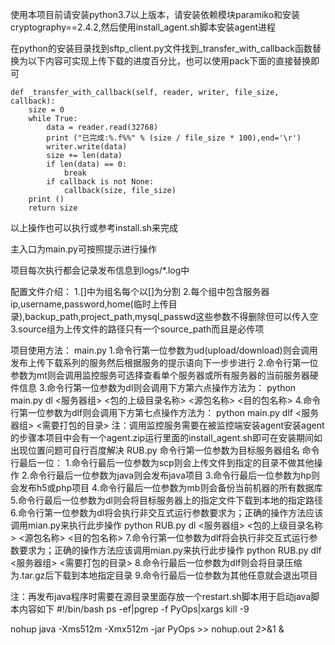 使用本项目前请安装python3.7以上版本，请安装依赖模块paramiko和安装cryptography==2.4.2,然后使用install_agent.sh脚本安装agent进程

在python的安装目录找到sftp_client.py文件找到_transfer_with_callback函数替换为以下内容可实现上传下载的进度百分比，也可以使用pack下面的直接替换即可

    def _transfer_with_callback(self, reader, writer, file_size, callback):
        size = 0
        while True:
            data = reader.read(32768)
            print ("已完成:%.f%%" % (size / file_size * 100),end='\r')
            writer.write(data)
            size += len(data)
            if len(data) == 0:
                break
            if callback is not None:
                callback(size, file_size)
        print ()
        return size


以上操作也可以执行或参考install.sh来完成

主入口为main.py可按照提示进行操作

项目每次执行都会记录发布信息到logs/*.log中

配置文件介绍：
1.[]中为组名每个以[]为分割
2.每个组中包含服务器ip,username,password,home(临时上传目录),backup_path,project_path,mysql_passwd这些参数不得删除但可以传入空
3.source组为上传文件的路径只有一个source_path而且是必传项

项目使用方法：
main.py
1.命令行第一位参数为ud(upload/download)则会调用发布上传下载系列的服务然后根据服务的提示语向下一步步进行
2.命令行第一位参数为mt则会调用监控服务可选择查看单个服务器或所有服务器的当前服务器硬件信息
3.命令行第一位参数为dl则会调用下方第六点操作方法为：
python main.py dl <服务器组> <包的上级目录名称> <源包名称> <目的包名称>
4.命令行第一位参数为dlf则会调用下方第七点操作方法为：
python main.py dlf <服务器组> <需要打包的目录>
注：调用监控服务需要在被监控端安装agent安装agent的步骤本项目中会有一个agent.zip运行里面的install_agent.sh即可在安装期间如出现位置问题可自行百度解决
RUB.py
命令行第一位参数为目标服务器组名
命令行最后一位：
1.命令行最后一位参数为scp则会上传文件到指定的目录不做其他操作
2.命令行最后一位参数为java则会发布java项目
3.命令行最后一位参数为hp则会发布h5或php项目
4.命令行最后一位参数为mb则会备份当前机器的所有数据库
5.命令行最后一位参数为dl则会将目标服务器上的指定文件下载到本地的指定路径
6.命令行第一位参数为dl将会执行非交互式运行参数要求为；正确的操作方法应该调用mian.py来执行此步操作
python RUB.py dl <服务器组> <包的上级目录名称> <源包名称> <目的包名称>
7.命令行第一位参数为dlf将会执行非交互式运行参数要求为；正确的操作方法应该调用mian.py来执行此步操作
python RUB.py dlf <服务器组> <需要打包的目录>
8.命令行最后一位参数为dlf则会将目录压缩为.tar.gz后下载到本地指定目录
9.命令行最后一位参数为其他任意就会退出项目

注：再发布java程序时需要在源目录里面存放一个restart.sh脚本用于启动java脚本内容如下
#!/bin/bash
ps -ef|pgrep -f PyOps|xargs kill -9

nohup java -Xms512m -Xmx512m -jar PyOps >> nohup.out 2>&1 &